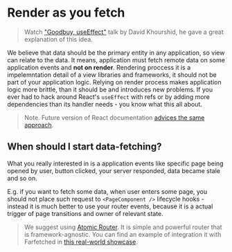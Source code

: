 # Render as you fetch

> Watch ["Goodbuy, useEffect"](https://www.youtube.com/watch?v=HPoC-k7Rxwo) talk by David Khourshid, he gave a great explanation of this idea.

We believe that data should be the primary entity in any application, so view can relate to the data. It means, application must fetch remote data on some application events and **not on render**.
Rendering proccess it is a impelemntation detail of a view libraries and frameworks, it should not be part of your application logic. Relying on render process makes application logic more brittle, than it should be and introduces new problems. If you ever had to hack around React's `useEffect` with refs or by adding more dependencies than its handler needs - you know what this all about.

> Note. Future version of React documentation [advices the same approach](https://beta.reactjs.org/learn/you-might-not-need-an-effect#fetching-data).

## When should I start data-fetching?

What you really interested in is a application events like specific page being opened by user, button clicked, your server responded, data became stale and so on.

E.g. if you want to fetch some data, when user enters some page, you should not place such request to `<PageComponent />` lifecycle hooks - instead it is much better to use your router events, because it is a actual trigger of page transitions and owner of relevant state.

> We suggest using [Atomic Router](https://atomic-router.github.io). It is simple and powerful router that is framework-agnostic. You can find an example of integration it with Farfetched in [this real-world showcase](https://github.com/igorkamyshev/farfetched/tree/master/apps/showcase/solid-real-world-rick-morty/).
